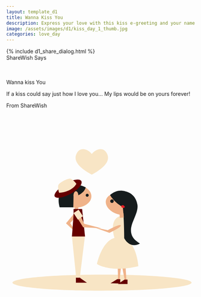 ```yaml
---
layout: template_d1
title: Wanna Kiss You
description: Express your love with this kiss e-greeting and your name
image: /assets/images/d1/kiss_day_1_thumb.jpg
categories: love_day
---
```

<body class="kiss-day" style="overflow-x: hidden; background-attachment: fixed;background-size: cover;">
  {% include d1_share_dialog.html %}
   <div class="top">
          <span class="sendername">ShareWish</span>
        <span> Says </span>
    </div>
    <br><br>

<div class="container">
    <p id="spinner">Wanna kiss You</p>
    <div class="kiss-day-txt">
        <p>If a kiss could say just how I love you... My lips would be on yours forever! </p>
        <div class="ball">
            From <span class="sendername">ShareWish</span>
        </div>
    </div> 
    
  <svg id="couple" version="1.1" xmlns="http://www.w3.org/2000/svg" xmlns:xlink="http://www.w3.org/1999/xlink" x="0px" y="0px" viewBox="150 100 900 900" style="visibility: inherit; opacity: 1;">
    <style type="text/css">
	.st0{fill:#F8E5C5;}
	.st1{fill:#F0B38A;}
	.st2{fill:#660000;}
	.st3{fill:#161C1D;}
	.st4{fill:#EB1D23;}
	.st5{fill:url(#triangle-light_4_);fill-opacity:0.3;}
	.st6{fill:url(#triangle-light_5_);fill-opacity:0.3;}
</style>
    <defs>
      <linearGradient id="hair-gradient">
        <stop offset="0%" stop-color="#5e3634"></stop>
        <stop offset="50%" stop-color="#dfc57b"></stop>
      </linearGradient>
      <linearGradient id="light-gradient" x1="0%" y1="0%" x2="0%" y2="100%">
        <stop offset="10%" stop-color="rgb(120,175,120)"></stop>
        <stop offset="60%" stop-color="#1a2124"></stop>
      </linearGradient>
    </defs>
    <g>
      <path id="heart" class="st0" d="M626.6,310.7c-20.1-35-58.8-12.9-70.8,4.6c-11.7-17.5-50.7-39.6-70.8-4.6
		c-26.2,45.9,36.6,83.2,70.2,102c0.2,0,1,0.2,1.2,0C590.1,393.8,653,356.6,626.6,310.7L626.6,310.7z" data-svg-origin="555.8380279541016 352.46656799316406" transform="matrix(1,0,0,1,0,0)" style="transform-origin: 0px 0px 0px; visibility: inherit; opacity: 1;"></path>
      <path id="ground" class="st0" d="M604,886.9c-234.9,0-425,17-425,38.3c0,21.1,190.3,38.1,425,38.1c235,0,425.4-17,425.4-38.1
		C1029.4,903.9,839.2,886.9,604,886.9L604,886.9z" style="fill: rgb(248, 229, 197);"></path>
      <g id="girl">
        <g id="girl-leg-1" data-svg-origin="698.5999755859375 788.9000244140625" transform="matrix(0.25881,0.96592,-0.96592,0.25881,1279.8079049377602,-90.07808524951008)">
          <polygon class="st1" points="698.6,810.7 817.1,839.3 820,833 705.1,788.9 			"></polygon>
          <polygon class="st2" points="819.3,876.7 808.5,841.1 812.5,827 832.3,833 			"></polygon>
        </g>
        <g id="girl-leg-2">
          <polygon class="st1" points="690.8,801.3 713.6,921.1 720.5,921.1 713.2,798.3 			"></polygon>
          <polygon class="st2" points="679.9,931.5 711,910.9 725.5,910.9 725.5,931.5 			"></polygon>
        </g>
        <g id="girl-body" data-svg-origin="543.7000122070312 729.3506011962891" transform="matrix(0.93969,0.34202,-0.34202,0.93969,282.73009698119114,-144.7407349559597)" style="transform-origin: 0px 0px 0px;">
          <path id="girl-shirt" class="st0" d="M638,572.4c0,0-47.6,31.5,24,117.4l41-12.3L667.3,588l-9.7-21.6L638,572.4z"></path>
          <path id="girl-skirt" class="st0" d="M667.3,666.5c-70.9,27.4-52.2,153.8-52.2,153.8s71.9,19.6,188.3-57
				C803.4,763.2,748.3,635.2,667.3,666.5L667.3,666.5z"></path>
          <path id="girl-arm" class="st1" d="M609.1,652.2c0,0,42.7-48.8,49.7-42.7c7.3,6.5-38.6,52-38.6,52h-76.5L609.1,652.2z" data-svg-origin="659.5867919921875 608.9723510742188" transform="matrix(1,0,0,1,0,0)" style="transform-origin: 0px 0px 0px;"></path>
          <g id="girl-head">
            <path id="girl-face" class="st1" d="M695.4,509.5c-2-27.6-35.9-47.4-75.5-44.6c-39.6,3.1-70.1,27.7-68,55.1c2,27.6,35.7,47.5,75.3,44.6
				C667,561.7,697.4,537,695.4,509.5L695.4,509.5z"></path>
            <path id="girl-eye" class="st3" d="M579.7,507.6c-4.6,0.3-8,4.4-7.7,9c0.3,4.6,4.2,8.2,8.8,7.8c4.8-0.3,8.2-4.4,7.8-9
				C588.4,510.8,584.3,507.3,579.7,507.6L579.7,507.6z" data-svg-origin="571.9815673828125 516.0061950683594" transform="matrix(1,0,0,1,0,0)" style="transform-origin: 0px 0px 0px;"></path>
            <path id="girl-hair" class="st3" d="M561.8,491.5c0,0,25.8,24.7,76.2,33.5c18.5,32.6,57.5,136.6,57.5,136.6
				s41.2,39.8,78.4-1.9c-11.2-4.4-47.4-6.3-61.4-44.4c-13.9-38.3,6.6-90-13.3-125.5c-11.6-20.9-35.4-44.2-75.7-39.4
				C591.8,453.9,576.1,468.7,561.8,491.5L561.8,491.5z"></path>
            <path id="girl-earring" class="st4" d="M646.9,525c0,4.8-3.9,8.7-8.8,8.7c-4.8,0-8.7-3.9-8.7-8.7s3.9-8.7,8.7-8.7C643,516.3,646.9,520.2,646.9,525
				L646.9,525z" data-svg-origin="629.4000244140625 516.2999877929688" transform="matrix(1,0,0,0.7,0,154.88999633789064)"></path>
          </g>
          <polygon class="st1" points="635.2,561.5 642.6,577.5 659.8,569.5 651.1,550.6 			"></polygon>
        </g>
      </g>
      <g id="boy">
        <polygon class="st2" points="481.6,901.5 498.9,901.5 500.8,901.5 500.6,903.2 532.6,925.5 480.4,925.5 480.4,901.5 		"></polygon>
        <rect x="474.8" y="565.8" class="st1" width="16.8" height="13.3"></rect>
        <polygon class="st1" points="504.4,587.7 484.6,582.8 433.4,643.9 484.6,691.6 453.3,642.2 		"></polygon>
        <path class="st1" d="M478.7,461.9c-41.3,0-75,24-75,53.6c0,29.6,33.7,53.6,75,53.6c41.5,0,75.2-24,75.2-53.6
			C553.9,485.8,520.2,461.9,478.7,461.9L478.7,461.9z"></path>
        <path id="boy-eye" class="st3" d="M534.1,503.4c-4.1,0-7.3,3.4-7.3,7.3c0,3.9,3.2,7.1,7.3,7.1c3.9,0,7.1-3.2,7.1-7.1
			C541.3,506.8,538,503.4,534.1,503.4L534.1,503.4z" data-svg-origin="526.7999877929688 510.59999084472656" transform="matrix(1,0,0,1,0,0)" style="transform-origin: 0px 0px 0px;"></path>
        <path class="st3" d="M526.8,473.1c0,0-3.2,30.4-57.8,46.6c0,10.5-0.8,48.1-0.8,48.1h-64.5c0,0-26.2-76,41.3-101.4
			C463.4,461.9,489.6,454.9,526.8,473.1L526.8,473.1z"></path>
        <path id="boy-hat-2" class="st2" d="M379.9,516.6c7.1,12.6,44.9,4.9,81.8-16.3c34.2-20.4,52.7-45.9,43.7-58
			c-8.7-11.9-40-6.5-72.5,13.4C397.9,476.3,373.1,504,379.9,516.6L379.9,516.6z"></path>
        <path id="boy-hat-1" class="st0" d="M471.2,443.3c-5.1-4.6-13.6-12.2-20.1-11.6c-11.7,1.4-28.2,10-28.2,10s-17.9,9.4-24.1,17.5
			c-4.3,5.1-2.9,16.2-2.2,23c0.8,7,4.2,16.8,4.2,16.8c64.5-4.6,81.8-42.7,81.8-42.7S476.5,447.9,471.2,443.3L471.2,443.3z"></path>
        <polygon id="boy-pants" class="st0" points="461.5,704.9 481.6,901.5 498.9,901.5 523.2,704.9 		"></polygon>
        <polygon id="boy-shirt" class="st2" points="492.8,576 477.1,576 469.2,576 469.2,579 469.2,605.1 461.5,706.1 523.8,706.1 
			509.8,576 508.3,576 		"></polygon>
        <polygon class="st1" points="474.6,598.3 514.7,662.4 602.3,667.3 519.8,645.9 490.1,581.6 		"></polygon>
        <path class="st1" d="M480.4,491.6c-6.3,0-11.6,9.7-11.6,21.4c0,11.9,5.3,21.6,11.6,21.6c6.5,0,11.6-9.7,11.6-21.6
			C491.9,501.3,486.8,491.6,480.4,491.6L480.4,491.6z"></path>
        <polygon id="boy-sleeve" class="st0" points="469.2,594.9 489.7,626.2 513.9,610.3 493.3,579 		"></polygon>
      </g>
    </g>
    <polygon id="triangle-light" class="st5" points="1265.8,1383.2 542.5,0 0,1383.2 " style="visibility: inherit; opacity: 1;"></polygon>
  </svg>
    
    
    
</div>
<script src="/assets/js/d1/carechter.js"></script> 
<script src="/assets/js/d1/TweenMax.min.js"></script> 
<script>
     
var master = new TimelineMax();
var couple = $('#couple');
var girl = $('#girl');
var boy = $('#boy');
var heart = $('#heart');
var ground = $('#ground');
var background = $('body');
var light = $('#triangle-light');
// $('.container').append(new Array(50).join('<div class="heart"></div>'));


master
  .add(setup)
  .add(darkness, 'lightsOff+=1')
  .add(girlKiss, 'girlStuff+=1')
  .add(boyStuff, 'girlStuff+=2')
  .add(heartStuff, 'heartStuff')
  .add(lightsOn, 'heartStuff+=2');


function setup() {
  var tl = new TimelineMax();
  tl
  .set(couple, {autoAlpha: 1})
  .set(girl.find('#girl-earring'), {scaleY: '0.7'})
  .set(girl.find('#girl-leg-1'), {rotation: '+=75'})
  .set(girl.find('#girl-arm'), {transformOrigin: '100% 0%', rotation: '-=60'})
  .set(girl.find('#girl-body'), {transformOrigin: '0% 75%', rotation: '+=20'})
  .set(heart, {transformOrigin: '50% 50%', y: '+=100', scale: 0.5});
  
  return tl;
}


function darkness() {
  var tl = new TimelineMax();
  tl.to(background, 1, {backgroundColor: '#1a2124'});
  return tl;
}

function girlKiss() {
  var tl = new TimelineMax();
  tl
  .to(girl.find('#girl-arm'), 1, { rotation: 0})
  .to(girl.find('#girl-body'), 0.5, {transformOrigin: '0% 75%', rotation: 0})
  .to(girl.find('#girl-eye'), 0.5, {transformOrigin: '0% 50%', scaleY: 0.1}, 1.25)
  .to(girl.find('#girl-leg-1'), 1.5, {rotation: 0, ease: Back.easeOut.config(3)}, 1.25);
  
  return tl;
}


function boyStuff() {
  var tl = new TimelineMax();
  tl
    .to(boy.find('#boy-eye'), 0.5, {transformOrigin: '0% 50%', scaleY: 0.1})
  
  return tl;
}

function heartStuff() {
  var tl = new TimelineMax();
  tl
  .to('#heart', 1, { autoAlpha: 1, y: 0, scale: 1});
  return tl;
}


function lightsOn() {
  var tl = new TimelineMax();
  tl
  .to(light, 0.25, {autoAlpha: 1}, 0)
  .to(ground, 0.25, {fill: '#F8E5C5'}, 0)
  .to(girl.find('#girl-eye'), 0.5, {scaleY: 1}, 0.5)
  .to(boy.find('#boy-eye'), 0.5, { scaleY: 1}, 1)
  .to(girl.find('#girl-leg-1'), 1, {rotation: '+=75'})
  .to(girl.find('#girl-body'), 0.5, { rotation: '+=20'})
 // .to(girl.find('#girl-face'), 0.5, { rotation: '-=20'});
  
  
  
  return tl;
  
}
      //# sourceURL=pen.js
    </script>
</body>
